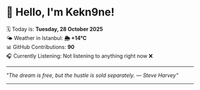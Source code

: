 # 👋 Hello, I'm Kekn9ne!

🗓️ Today is: **Tuesday, 28 October 2025**  
🌤️ Weather in Istanbul: **🌦   +14°C**  
📊 GitHub Contributions: **90**  
🎧 Currently Listening: Not listening to anything right now ❌

---

_"The dream is free, but the hustle is sold separately. — *Steve Harvey*"_

---
